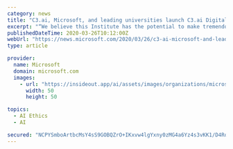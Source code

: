 ```yaml
---
category: news
title: "C3.ai, Microsoft, and leading universities launch C3.ai Digital Transformation Institute"
excerpt: "“We believe this Institute has the potential to make tremendous contributions by including ethics, new business models, and public policy to the technologies for transforming societal scale systems globally.” “The C3.ai Digital Transformation Institute, with its vision of cross-institutional and multi-disciplinary ..."
publishedDateTime: 2020-03-26T10:12:00Z
webUrl: "https://news.microsoft.com/2020/03/26/c3-ai-microsoft-and-leading-universities-launch-c3-ai-digital-transformation-institute/"
type: article

provider:
  name: Microsoft
  domain: microsoft.com
  images:
    - url: "https://insideout.app/ai/assets/images/organizations/microsoft.com-50x50.jpg"
      width: 50
      height: 50

topics:
  - AI Ethics
  - AI

secured: "NCPYSmboArtbcMsY4sS9GOBQZrO+IKxvw4lgYxny0zMG4a6Yz4s3vKK1/D4RovnITC33HSyrfg2VL6GoKJO+oZbwQj9c9vTAxMvfhEz3TD0XRTTXTORl7p3CQCzOOAFSQ4q3wKzoYbFYo2h8nVK0sEo3op4c2R28jlLp0E58bbaJiCFVCfrpSE1v6OEz8nVKlR3MItGj31Fd0doUI4HFkkIdnlJPQaZl91hnyByy3r6cWobpjqrbJxXkwflmGidv5UqFFXwSqqRNrQmakCFrRXzqRLovDsQIDpuLW9q1W9+vHOuHNeDf64b9Ee9//Fxz;6oE/tqmbKF4THP7bZ05adw=="
---
```


